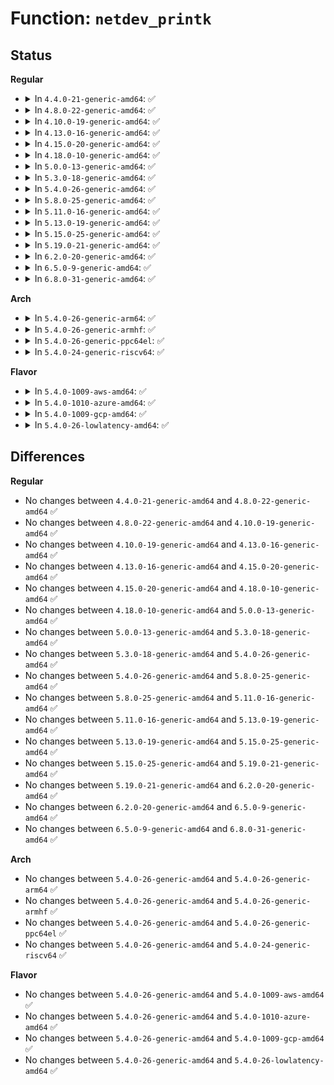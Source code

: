 # Function: <code>netdev_printk</code>

## Status
<b>Regular</b>
<ul>
<li>
<details>
<summary>In <code>4.4.0-21-generic-amd64</code>: ✅</summary>

```c
void netdev_printk(const char * level, const struct net_device * dev, const char * format, void (anon))
```

```json
{
  "name": "netdev_printk",
  "collision_type": "Unique Global",
  "inline_type": "No",
  "funcs": [
    {
      "addr": 18446744071586290752,
      "name": "netdev_printk",
      "external": true,
      "loc": "net/core/dev.c:7582",
      "file": "net/core/dev.c",
      "inline": "seen, unknown",
      "caller_inline": [],
      "caller_func": [
        "drivers/net/ppp/ppp_generic.c:ppp_receive_nonmp_frame",
        "drivers/net/ppp/ppp_generic.c:ppp_receive_nonmp_frame",
        "drivers/net/ppp/ppp_generic.c:ppp_receive_frame",
        "drivers/net/ppp/ppp_generic.c:ppp_receive_frame",
        "drivers/net/ppp/ppp_generic.c:ppp_receive_frame",
        "drivers/net/ppp/ppp_generic.c:ppp_receive_frame",
        "drivers/net/ppp/ppp_generic.c:ppp_receive_frame",
        "drivers/net/ppp/ppp_generic.c:ppp_xmit_process"
      ]
    }
  ],
  "symbols": [
    {
      "addr": 18446744071586290752,
      "name": "netdev_printk",
      "section": ".text",
      "bind": "STB_GLOBAL",
      "size": 116
    }
  ]
}
```
</details>
</li>
<li>
<details>
<summary>In <code>4.8.0-22-generic-amd64</code>: ✅</summary>

```c
void netdev_printk(const char * level, const struct net_device * dev, const char * format, void (anon))
```

```json
{
  "name": "netdev_printk",
  "collision_type": "Unique Global",
  "inline_type": "No",
  "funcs": [
    {
      "addr": 18446744071586717984,
      "name": "netdev_printk",
      "external": true,
      "loc": "net/core/dev.c:8100",
      "file": "net/core/dev.c",
      "inline": "seen, unknown",
      "caller_inline": [],
      "caller_func": [
        "drivers/net/ppp/ppp_generic.c:ppp_receive_nonmp_frame",
        "drivers/net/ppp/ppp_generic.c:ppp_receive_nonmp_frame",
        "drivers/net/ppp/ppp_generic.c:ppp_receive_frame",
        "drivers/net/ppp/ppp_generic.c:ppp_receive_frame",
        "drivers/net/ppp/ppp_generic.c:ppp_receive_frame",
        "drivers/net/ppp/ppp_generic.c:ppp_receive_frame",
        "drivers/net/ppp/ppp_generic.c:ppp_receive_frame",
        "drivers/net/ppp/ppp_generic.c:ppp_xmit_process"
      ]
    }
  ],
  "symbols": [
    {
      "addr": 18446744071586717984,
      "name": "netdev_printk",
      "section": ".text",
      "bind": "STB_GLOBAL",
      "size": 116
    }
  ]
}
```
</details>
</li>
<li>
<details>
<summary>In <code>4.10.0-19-generic-amd64</code>: ✅</summary>

```c
void netdev_printk(const char * level, const struct net_device * dev, const char * format, void (anon))
```

```json
{
  "name": "netdev_printk",
  "collision_type": "Unique Global",
  "inline_type": "No",
  "funcs": [
    {
      "addr": 18446744071586904592,
      "name": "netdev_printk",
      "external": true,
      "loc": "net/core/dev.c:8265",
      "file": "net/core/dev.c",
      "inline": "seen, unknown",
      "caller_inline": [],
      "caller_func": [
        "drivers/net/ppp/ppp_generic.c:ppp_receive_nonmp_frame",
        "drivers/net/ppp/ppp_generic.c:ppp_receive_nonmp_frame",
        "drivers/net/ppp/ppp_generic.c:ppp_receive_frame",
        "drivers/net/ppp/ppp_generic.c:ppp_receive_frame",
        "drivers/net/ppp/ppp_generic.c:ppp_receive_frame",
        "drivers/net/ppp/ppp_generic.c:ppp_receive_frame",
        "drivers/net/ppp/ppp_generic.c:ppp_receive_frame",
        "drivers/net/ppp/ppp_generic.c:__ppp_xmit_process"
      ]
    }
  ],
  "symbols": [
    {
      "addr": 18446744071586904592,
      "name": "netdev_printk",
      "section": ".text",
      "bind": "STB_GLOBAL",
      "size": 116
    }
  ]
}
```
</details>
</li>
<li>
<details>
<summary>In <code>4.13.0-16-generic-amd64</code>: ✅</summary>

```c
void netdev_printk(const char * level, const struct net_device * dev, const char * format, void (anon))
```

```json
{
  "name": "netdev_printk",
  "collision_type": "Unique Global",
  "inline_type": "No",
  "funcs": [
    {
      "addr": 18446744071587029696,
      "name": "netdev_printk",
      "external": true,
      "loc": "net/core/dev.c:8466",
      "file": "net/core/dev.c",
      "inline": "seen, unknown",
      "caller_inline": [],
      "caller_func": [
        "drivers/net/ppp/ppp_generic.c:ppp_receive_nonmp_frame",
        "drivers/net/ppp/ppp_generic.c:ppp_receive_nonmp_frame",
        "drivers/net/ppp/ppp_generic.c:ppp_receive_frame",
        "drivers/net/ppp/ppp_generic.c:ppp_receive_frame",
        "drivers/net/ppp/ppp_generic.c:ppp_receive_frame",
        "drivers/net/ppp/ppp_generic.c:ppp_receive_frame",
        "drivers/net/ppp/ppp_generic.c:ppp_receive_frame",
        "drivers/net/ppp/ppp_generic.c:__ppp_xmit_process"
      ]
    }
  ],
  "symbols": [
    {
      "addr": 18446744071587029696,
      "name": "netdev_printk",
      "section": ".text",
      "bind": "STB_GLOBAL",
      "size": 114
    }
  ]
}
```
</details>
</li>
<li>
<details>
<summary>In <code>4.15.0-20-generic-amd64</code>: ✅</summary>

```c
void netdev_printk(const char * level, const struct net_device * dev, const char * format, void (anon))
```

```json
{
  "name": "netdev_printk",
  "collision_type": "Unique Global",
  "inline_type": "No",
  "funcs": [
    {
      "addr": 18446744071587527488,
      "name": "netdev_printk",
      "external": true,
      "loc": "net/core/dev.c:8649",
      "file": "net/core/dev.c",
      "inline": "seen, unknown",
      "caller_inline": [],
      "caller_func": [
        "drivers/net/ppp/ppp_generic.c:ppp_receive_nonmp_frame",
        "drivers/net/ppp/ppp_generic.c:ppp_receive_nonmp_frame",
        "drivers/net/ppp/ppp_generic.c:ppp_receive_frame",
        "drivers/net/ppp/ppp_generic.c:ppp_receive_frame",
        "drivers/net/ppp/ppp_generic.c:ppp_receive_frame",
        "drivers/net/ppp/ppp_generic.c:ppp_receive_frame",
        "drivers/net/ppp/ppp_generic.c:ppp_receive_frame",
        "drivers/net/ppp/ppp_generic.c:__ppp_xmit_process",
        "net/ncsi/ncsi-manage.c:ncsi_stop_dev",
        "net/ncsi/ncsi-manage.c:ncsi_kick_channels",
        "net/ncsi/ncsi-manage.c:ncsi_kick_channels",
        "net/ncsi/ncsi-manage.c:ncsi_process_next_channel",
        "net/ncsi/ncsi-manage.c:ncsi_choose_active_channel",
        "net/ncsi/ncsi-manage.c:ncsi_configure_channel",
        "net/ncsi/ncsi-manage.c:ncsi_configure_channel",
        "net/ncsi/ncsi-manage.c:ncsi_configure_channel",
        "net/ncsi/ncsi-manage.c:ncsi_configure_channel",
        "net/ncsi/ncsi-manage.c:ncsi_configure_channel",
        "net/ncsi/ncsi-manage.c:ncsi_configure_channel",
        "net/ncsi/ncsi-manage.c:ncsi_configure_channel"
      ]
    }
  ],
  "symbols": [
    {
      "addr": 18446744071587527488,
      "name": "netdev_printk",
      "section": ".text",
      "bind": "STB_GLOBAL",
      "size": 114
    }
  ]
}
```
</details>
</li>
<li>
<details>
<summary>In <code>4.18.0-10-generic-amd64</code>: ✅</summary>

```c
void netdev_printk(const char * level, const struct net_device * dev, const char * format, void (anon))
```

```json
{
  "name": "netdev_printk",
  "collision_type": "Unique Global",
  "inline_type": "No",
  "funcs": [
    {
      "addr": 18446744071587825936,
      "name": "netdev_printk",
      "external": true,
      "loc": "net/core/dev.c:8900",
      "file": "net/core/dev.c",
      "inline": "seen, unknown",
      "caller_inline": [],
      "caller_func": [
        "drivers/net/ppp/ppp_generic.c:ppp_receive_nonmp_frame",
        "drivers/net/ppp/ppp_generic.c:ppp_receive_nonmp_frame",
        "drivers/net/ppp/ppp_generic.c:ppp_receive_frame",
        "drivers/net/ppp/ppp_generic.c:ppp_receive_frame",
        "drivers/net/ppp/ppp_generic.c:ppp_receive_frame",
        "drivers/net/ppp/ppp_generic.c:ppp_receive_frame",
        "drivers/net/ppp/ppp_generic.c:ppp_receive_frame",
        "drivers/net/ppp/ppp_generic.c:__ppp_xmit_process"
      ]
    }
  ],
  "symbols": [
    {
      "addr": 18446744071587825936,
      "name": "netdev_printk",
      "section": ".text",
      "bind": "STB_GLOBAL",
      "size": 116
    }
  ]
}
```
</details>
</li>
<li>
<details>
<summary>In <code>5.0.0-13-generic-amd64</code>: ✅</summary>

```c
void netdev_printk(const char * level, const struct net_device * dev, const char * format, void (anon))
```

```json
{
  "name": "netdev_printk",
  "collision_type": "Unique Global",
  "inline_type": "No",
  "funcs": [
    {
      "addr": 18446744071587961888,
      "name": "netdev_printk",
      "external": true,
      "loc": "net/core/dev.c:9533",
      "file": "net/core/dev.c",
      "inline": "seen, unknown",
      "caller_inline": [],
      "caller_func": [
        "drivers/net/ppp/ppp_generic.c:ppp_receive_nonmp_frame",
        "drivers/net/ppp/ppp_generic.c:ppp_receive_nonmp_frame",
        "drivers/net/ppp/ppp_generic.c:ppp_receive_frame",
        "drivers/net/ppp/ppp_generic.c:ppp_receive_frame",
        "drivers/net/ppp/ppp_generic.c:ppp_receive_frame",
        "drivers/net/ppp/ppp_generic.c:ppp_receive_frame",
        "drivers/net/ppp/ppp_generic.c:ppp_receive_frame",
        "drivers/net/ppp/ppp_generic.c:__ppp_xmit_process",
        "net/core/dev.c:netif_napi_add"
      ]
    }
  ],
  "symbols": [
    {
      "addr": 18446744071587961888,
      "name": "netdev_printk",
      "section": ".text",
      "bind": "STB_GLOBAL",
      "size": 116
    }
  ]
}
```
</details>
</li>
<li>
<details>
<summary>In <code>5.3.0-18-generic-amd64</code>: ✅</summary>

```c
void netdev_printk(const char * level, const struct net_device * dev, const char * format, void (anon))
```

```json
{
  "name": "netdev_printk",
  "collision_type": "Unique Global",
  "inline_type": "No",
  "funcs": [
    {
      "addr": 18446744071588310465,
      "name": "netdev_printk",
      "external": true,
      "loc": "net/core/dev.c:9638",
      "file": "net/core/dev.c",
      "inline": "seen, unknown",
      "caller_inline": [],
      "caller_func": [
        "drivers/net/ppp/ppp_generic.c:ppp_mp_reconstruct",
        "drivers/net/ppp/ppp_generic.c:ppp_mp_reconstruct",
        "drivers/net/ppp/ppp_generic.c:ppp_mp_reconstruct",
        "drivers/net/ppp/ppp_generic.c:ppp_mp_reconstruct",
        "drivers/net/ppp/ppp_generic.c:ppp_mp_reconstruct",
        "drivers/net/ppp/ppp_generic.c:ppp_receive_nonmp_frame",
        "drivers/net/ppp/ppp_generic.c:ppp_receive_nonmp_frame",
        "drivers/net/ppp/ppp_generic.c:ppp_send_frame",
        "net/core/dev.c:netif_napi_add"
      ]
    }
  ],
  "symbols": [
    {
      "addr": 18446744071588310465,
      "name": "netdev_printk",
      "section": ".text",
      "bind": "STB_GLOBAL",
      "size": 116
    }
  ]
}
```
</details>
</li>
<li>
<details>
<summary>In <code>5.4.0-26-generic-amd64</code>: ✅</summary>

```c
void netdev_printk(const char * level, const struct net_device * dev, const char * format, void (anon))
```

```json
{
  "name": "netdev_printk",
  "collision_type": "Unique Global",
  "inline_type": "No",
  "funcs": [
    {
      "addr": 18446744071588517030,
      "name": "netdev_printk",
      "external": true,
      "loc": "net/core/dev.c:9989",
      "file": "net/core/dev.c",
      "inline": "seen, unknown",
      "caller_inline": [],
      "caller_func": [
        "drivers/net/ppp/ppp_generic.c:ppp_mp_reconstruct",
        "drivers/net/ppp/ppp_generic.c:ppp_mp_reconstruct",
        "drivers/net/ppp/ppp_generic.c:ppp_mp_reconstruct",
        "drivers/net/ppp/ppp_generic.c:ppp_mp_reconstruct",
        "drivers/net/ppp/ppp_generic.c:ppp_mp_reconstruct",
        "drivers/net/ppp/ppp_generic.c:ppp_receive_nonmp_frame",
        "drivers/net/ppp/ppp_generic.c:ppp_receive_nonmp_frame",
        "drivers/net/ppp/ppp_generic.c:ppp_send_frame",
        "net/core/dev.c:netif_napi_add"
      ]
    }
  ],
  "symbols": [
    {
      "addr": 18446744071588517030,
      "name": "netdev_printk",
      "section": ".text",
      "bind": "STB_GLOBAL",
      "size": 116
    }
  ]
}
```
</details>
</li>
<li>
<details>
<summary>In <code>5.8.0-25-generic-amd64</code>: ✅</summary>

```c
void netdev_printk(const char * level, const struct net_device * dev, const char * format, void (anon))
```

```json
{
  "name": "netdev_printk",
  "collision_type": "Unique Global",
  "inline_type": "No",
  "funcs": [
    {
      "addr": 18446744071589390753,
      "name": "netdev_printk",
      "external": true,
      "loc": "net/core/dev.c:10449",
      "file": "net/core/dev.c",
      "inline": "seen, unknown",
      "caller_inline": [],
      "caller_func": [
        "drivers/net/ppp/ppp_generic.c:ppp_mp_reconstruct",
        "drivers/net/ppp/ppp_generic.c:ppp_mp_reconstruct",
        "drivers/net/ppp/ppp_generic.c:ppp_mp_reconstruct",
        "drivers/net/ppp/ppp_generic.c:ppp_mp_reconstruct",
        "drivers/net/ppp/ppp_generic.c:ppp_mp_reconstruct",
        "drivers/net/ppp/ppp_generic.c:ppp_receive_nonmp_frame",
        "drivers/net/ppp/ppp_generic.c:ppp_receive_nonmp_frame",
        "drivers/net/ppp/ppp_generic.c:ppp_send_frame",
        "net/core/dev.c:netif_napi_add"
      ]
    }
  ],
  "symbols": [
    {
      "addr": 18446744071589390753,
      "name": "netdev_printk",
      "section": ".text",
      "bind": "STB_GLOBAL",
      "size": 116
    }
  ]
}
```
</details>
</li>
<li>
<details>
<summary>In <code>5.11.0-16-generic-amd64</code>: ✅</summary>

```c
void netdev_printk(const char * level, const struct net_device * dev, const char * format, void (anon))
```

```json
{
  "name": "netdev_printk",
  "collision_type": "Unique Global",
  "inline_type": "No",
  "funcs": [
    {
      "addr": 18446744071591627925,
      "name": "netdev_printk",
      "external": true,
      "loc": "net/core/dev.c:11158",
      "file": "net/core/dev.c",
      "inline": "seen, unknown",
      "caller_inline": [],
      "caller_func": [
        "drivers/net/ppp/ppp_generic.c:ppp_mp_reconstruct",
        "drivers/net/ppp/ppp_generic.c:ppp_mp_reconstruct",
        "drivers/net/ppp/ppp_generic.c:ppp_mp_reconstruct",
        "drivers/net/ppp/ppp_generic.c:ppp_mp_reconstruct",
        "drivers/net/ppp/ppp_generic.c:ppp_mp_reconstruct",
        "drivers/net/ppp/ppp_generic.c:ppp_receive_nonmp_frame",
        "drivers/net/ppp/ppp_generic.c:ppp_receive_nonmp_frame",
        "drivers/net/ppp/ppp_generic.c:ppp_send_frame",
        "net/core/dev.c:netif_napi_add"
      ]
    }
  ],
  "symbols": [
    {
      "addr": 18446744071591627925,
      "name": "netdev_printk",
      "section": ".text",
      "bind": "STB_GLOBAL",
      "size": 116
    }
  ]
}
```
</details>
</li>
<li>
<details>
<summary>In <code>5.13.0-19-generic-amd64</code>: ✅</summary>

```c
void netdev_printk(const char * level, const struct net_device * dev, const char * format, void (anon))
```

```json
{
  "name": "netdev_printk",
  "collision_type": "Unique Global",
  "inline_type": "No",
  "funcs": [
    {
      "addr": 18446744071591571355,
      "name": "netdev_printk",
      "external": true,
      "loc": "net/core/dev.c:11436",
      "file": "net/core/dev.c",
      "inline": "seen, unknown",
      "caller_inline": [],
      "caller_func": [
        "drivers/net/ppp/ppp_generic.c:ppp_mp_reconstruct",
        "drivers/net/ppp/ppp_generic.c:ppp_mp_reconstruct",
        "drivers/net/ppp/ppp_generic.c:ppp_mp_reconstruct",
        "drivers/net/ppp/ppp_generic.c:ppp_mp_reconstruct",
        "drivers/net/ppp/ppp_generic.c:ppp_mp_reconstruct",
        "drivers/net/ppp/ppp_generic.c:ppp_receive_nonmp_frame",
        "drivers/net/ppp/ppp_generic.c:ppp_receive_nonmp_frame",
        "drivers/net/ppp/ppp_generic.c:ppp_send_frame",
        "net/core/dev.c:netif_napi_add"
      ]
    }
  ],
  "symbols": [
    {
      "addr": 18446744071591571355,
      "name": "netdev_printk",
      "section": ".text",
      "bind": "STB_GLOBAL",
      "size": 116
    }
  ]
}
```
</details>
</li>
<li>
<details>
<summary>In <code>5.15.0-25-generic-amd64</code>: ✅</summary>

```c
void netdev_printk(const char * level, const struct net_device * dev, const char * format, void (anon))
```

```json
{
  "name": "netdev_printk",
  "collision_type": "Unique Global",
  "inline_type": "No",
  "funcs": [
    {
      "addr": 18446744071592696416,
      "name": "netdev_printk",
      "external": true,
      "loc": "net/core/dev.c:11443",
      "file": "net/core/dev.c",
      "inline": "seen, unknown",
      "caller_inline": [],
      "caller_func": [
        "drivers/net/ppp/ppp_generic.c:ppp_mp_reconstruct",
        "drivers/net/ppp/ppp_generic.c:ppp_mp_reconstruct",
        "drivers/net/ppp/ppp_generic.c:ppp_mp_reconstruct",
        "drivers/net/ppp/ppp_generic.c:ppp_mp_reconstruct",
        "drivers/net/ppp/ppp_generic.c:ppp_mp_reconstruct",
        "drivers/net/ppp/ppp_generic.c:ppp_receive_nonmp_frame",
        "drivers/net/ppp/ppp_generic.c:ppp_receive_nonmp_frame",
        "drivers/net/ppp/ppp_generic.c:ppp_send_frame",
        "net/core/dev.c:netif_napi_add"
      ]
    }
  ],
  "symbols": [
    {
      "addr": 18446744071592696416,
      "name": "netdev_printk",
      "section": ".text",
      "bind": "STB_GLOBAL",
      "size": 116
    }
  ]
}
```
</details>
</li>
<li>
<details>
<summary>In <code>5.19.0-21-generic-amd64</code>: ✅</summary>

```c
void netdev_printk(const char * level, const struct net_device * dev, const char * format, void (anon))
```

```json
{
  "name": "netdev_printk",
  "collision_type": "Unique Global",
  "inline_type": "No",
  "funcs": [
    {
      "addr": 18446744071594582166,
      "name": "netdev_printk",
      "external": true,
      "loc": "net/core/dev.c:11225",
      "file": "net/core/dev.c",
      "inline": "seen, unknown",
      "caller_inline": [],
      "caller_func": [
        "drivers/net/ppp/ppp_generic.c:ppp_mp_reconstruct",
        "drivers/net/ppp/ppp_generic.c:ppp_mp_reconstruct",
        "drivers/net/ppp/ppp_generic.c:ppp_mp_reconstruct",
        "drivers/net/ppp/ppp_generic.c:ppp_mp_reconstruct",
        "drivers/net/ppp/ppp_generic.c:ppp_mp_reconstruct",
        "drivers/net/ppp/ppp_generic.c:ppp_receive_nonmp_frame",
        "drivers/net/ppp/ppp_generic.c:ppp_receive_nonmp_frame",
        "drivers/net/ppp/ppp_generic.c:ppp_send_frame",
        "net/core/dev.c:__napi_poll",
        "net/core/dev.c:netif_napi_add_weight"
      ]
    }
  ],
  "symbols": [
    {
      "addr": 18446744071594582166,
      "name": "netdev_printk",
      "section": ".text",
      "bind": "STB_GLOBAL",
      "size": 161
    }
  ]
}
```
</details>
</li>
<li>
<details>
<summary>In <code>6.2.0-20-generic-amd64</code>: ✅</summary>

```c
void netdev_printk(const char * level, const struct net_device * dev, const char * format, void (anon))
```

```json
{
  "name": "netdev_printk",
  "collision_type": "Unique Global",
  "inline_type": "No",
  "funcs": [
    {
      "addr": 18446744071593277184,
      "name": "netdev_printk",
      "external": true,
      "loc": "net/core/dev.c:11229",
      "file": "net/core/dev.c",
      "inline": "seen, unknown",
      "caller_inline": [],
      "caller_func": [
        "drivers/net/ppp/ppp_generic.c:ppp_mp_reconstruct",
        "drivers/net/ppp/ppp_generic.c:ppp_mp_reconstruct",
        "drivers/net/ppp/ppp_generic.c:ppp_mp_reconstruct",
        "drivers/net/ppp/ppp_generic.c:ppp_mp_reconstruct",
        "drivers/net/ppp/ppp_generic.c:ppp_mp_reconstruct",
        "drivers/net/ppp/ppp_generic.c:ppp_receive_nonmp_frame",
        "drivers/net/ppp/ppp_generic.c:ppp_receive_nonmp_frame",
        "drivers/net/ppp/ppp_generic.c:ppp_send_frame",
        "net/core/dev.c:__napi_poll",
        "net/core/dev.c:netif_napi_add_weight"
      ]
    }
  ],
  "symbols": [
    {
      "addr": 18446744071593277184,
      "name": "netdev_printk",
      "section": ".text",
      "bind": "STB_GLOBAL",
      "size": 145
    }
  ]
}
```
</details>
</li>
<li>
<details>
<summary>In <code>6.5.0-9-generic-amd64</code>: ✅</summary>

```c
void netdev_printk(const char * level, const struct net_device * dev, const char * format, void (anon))
```

```json
{
  "name": "netdev_printk",
  "collision_type": "Unique Global",
  "inline_type": "No",
  "funcs": [
    {
      "addr": 18446744071593733024,
      "name": "netdev_printk",
      "external": true,
      "loc": "net/core/dev.c:11246",
      "file": "net/core/dev.c",
      "inline": "seen, unknown",
      "caller_inline": [],
      "caller_func": [
        "drivers/net/virtio_net.c:virtnet_xdp_set",
        "drivers/net/ppp/ppp_generic.c:ppp_mp_reconstruct",
        "drivers/net/ppp/ppp_generic.c:ppp_mp_reconstruct",
        "drivers/net/ppp/ppp_generic.c:ppp_mp_reconstruct",
        "drivers/net/ppp/ppp_generic.c:ppp_mp_reconstruct",
        "drivers/net/ppp/ppp_generic.c:ppp_mp_reconstruct",
        "drivers/net/ppp/ppp_generic.c:ppp_receive_nonmp_frame",
        "drivers/net/ppp/ppp_generic.c:ppp_receive_nonmp_frame",
        "drivers/net/ppp/ppp_generic.c:ppp_send_frame",
        "net/core/dev.c:__napi_poll",
        "net/core/dev.c:netif_napi_add_weight"
      ]
    }
  ],
  "symbols": [
    {
      "addr": 18446744071593733024,
      "name": "netdev_printk",
      "section": ".text",
      "bind": "STB_GLOBAL",
      "size": 145
    }
  ]
}
```
</details>
</li>
<li>
<details>
<summary>In <code>6.8.0-31-generic-amd64</code>: ✅</summary>

```c
void netdev_printk(const char * level, const struct net_device * dev, const char * format, void (anon))
```

```json
{
  "name": "netdev_printk",
  "collision_type": "Unique Global",
  "inline_type": "No",
  "funcs": [
    {
      "addr": 18446744071594512336,
      "name": "netdev_printk",
      "external": true,
      "loc": "net/core/dev.c:11474",
      "file": "net/core/dev.c",
      "inline": "seen, unknown",
      "caller_inline": [],
      "caller_func": [
        "drivers/net/virtio_net.c:virtnet_xdp_set",
        "drivers/net/ppp/ppp_generic.c:ppp_mp_reconstruct",
        "drivers/net/ppp/ppp_generic.c:ppp_mp_reconstruct",
        "drivers/net/ppp/ppp_generic.c:ppp_mp_reconstruct",
        "drivers/net/ppp/ppp_generic.c:ppp_mp_reconstruct",
        "drivers/net/ppp/ppp_generic.c:ppp_mp_reconstruct",
        "drivers/net/ppp/ppp_generic.c:ppp_receive_nonmp_frame",
        "drivers/net/ppp/ppp_generic.c:ppp_receive_nonmp_frame",
        "drivers/net/ppp/ppp_generic.c:ppp_send_frame",
        "net/core/dev.c:__napi_poll",
        "net/core/dev.c:netif_napi_add_weight"
      ]
    }
  ],
  "symbols": [
    {
      "addr": 18446744071594512336,
      "name": "netdev_printk",
      "section": ".text",
      "bind": "STB_GLOBAL",
      "size": 145
    }
  ]
}
```
</details>
</li>
</ul>
<b>Arch</b>
<ul>
<li>
<details>
<summary>In <code>5.4.0-26-generic-arm64</code>: ✅</summary>

```c
void netdev_printk(const char * level, const struct net_device * dev, const char * format, void (anon))
```

```json
{
  "name": "netdev_printk",
  "collision_type": "Unique Global",
  "inline_type": "No",
  "funcs": [
    {
      "addr": 18446603336502052144,
      "name": "netdev_printk",
      "external": true,
      "loc": "net/core/dev.c:9989",
      "file": "net/core/dev.c",
      "inline": "seen, unknown",
      "caller_inline": [],
      "caller_func": [
        "drivers/net/ppp/ppp_generic.c:ppp_mp_reconstruct",
        "drivers/net/ppp/ppp_generic.c:ppp_mp_reconstruct",
        "drivers/net/ppp/ppp_generic.c:ppp_mp_reconstruct",
        "drivers/net/ppp/ppp_generic.c:ppp_mp_reconstruct",
        "drivers/net/ppp/ppp_generic.c:ppp_mp_reconstruct",
        "drivers/net/ppp/ppp_generic.c:ppp_receive_nonmp_frame",
        "drivers/net/ppp/ppp_generic.c:ppp_receive_nonmp_frame",
        "drivers/net/ppp/ppp_generic.c:ppp_send_frame",
        "net/core/dev.c:netif_napi_add"
      ]
    }
  ],
  "symbols": [
    {
      "addr": 18446603336502052144,
      "name": "netdev_printk",
      "section": ".text",
      "bind": "STB_GLOBAL",
      "size": 148
    }
  ]
}
```
</details>
</li>
<li>
<details>
<summary>In <code>5.4.0-26-generic-armhf</code>: ✅</summary>

```c
void netdev_printk(const char * level, const struct net_device * dev, const char * format, void (anon))
```

```json
{
  "name": "netdev_printk",
  "collision_type": "Unique Global",
  "inline_type": "No",
  "funcs": [
    {
      "addr": 3234803312,
      "name": "netdev_printk",
      "external": true,
      "loc": "net/core/dev.c:9989",
      "file": "net/core/dev.c",
      "inline": "seen, unknown",
      "caller_inline": [],
      "caller_func": [
        "drivers/net/ppp/ppp_generic.c:ppp_mp_reconstruct",
        "drivers/net/ppp/ppp_generic.c:ppp_mp_reconstruct",
        "drivers/net/ppp/ppp_generic.c:ppp_mp_reconstruct",
        "drivers/net/ppp/ppp_generic.c:ppp_mp_reconstruct",
        "drivers/net/ppp/ppp_generic.c:ppp_mp_reconstruct",
        "drivers/net/ppp/ppp_generic.c:ppp_receive_nonmp_frame",
        "drivers/net/ppp/ppp_generic.c:ppp_receive_nonmp_frame",
        "drivers/net/ppp/ppp_generic.c:ppp_send_frame",
        "net/core/dev.c:netif_napi_add"
      ]
    }
  ],
  "symbols": [
    {
      "addr": 3234803312,
      "name": "netdev_printk",
      "section": ".text",
      "bind": "STB_GLOBAL",
      "size": 116
    }
  ]
}
```
</details>
</li>
<li>
<details>
<summary>In <code>5.4.0-26-generic-ppc64el</code>: ✅</summary>

```c
void netdev_printk(const char * level, const struct net_device * dev, const char * format, void (anon))
```

```json
{
  "name": "netdev_printk",
  "collision_type": "Unique Global",
  "inline_type": "No",
  "funcs": [
    {
      "addr": 13835058055295500144,
      "name": "netdev_printk",
      "external": true,
      "loc": "net/core/dev.c:9989",
      "file": "net/core/dev.c",
      "inline": "seen, unknown",
      "caller_inline": [],
      "caller_func": [
        "drivers/net/ppp/ppp_generic.c:ppp_mp_reconstruct",
        "drivers/net/ppp/ppp_generic.c:ppp_mp_reconstruct",
        "drivers/net/ppp/ppp_generic.c:ppp_mp_reconstruct",
        "drivers/net/ppp/ppp_generic.c:ppp_mp_reconstruct",
        "drivers/net/ppp/ppp_generic.c:ppp_mp_reconstruct",
        "drivers/net/ppp/ppp_generic.c:ppp_receive_nonmp_frame",
        "drivers/net/ppp/ppp_generic.c:ppp_receive_nonmp_frame",
        "drivers/net/ppp/ppp_generic.c:ppp_send_frame",
        "net/core/dev.c:netif_napi_add"
      ]
    }
  ],
  "symbols": [
    {
      "addr": 13835058055295500144,
      "name": "netdev_printk",
      "section": ".text",
      "bind": "STB_GLOBAL",
      "size": 136
    }
  ]
}
```
</details>
</li>
<li>
<details>
<summary>In <code>5.4.0-24-generic-riscv64</code>: ✅</summary>

```c
void netdev_printk(const char * level, const struct net_device * dev, const char * format, void (anon))
```

```json
{
  "name": "netdev_printk",
  "collision_type": "Unique Global",
  "inline_type": "No",
  "funcs": [
    {
      "addr": 18446743936278336242,
      "name": "netdev_printk",
      "external": true,
      "loc": "net/core/dev.c:9989",
      "file": "net/core/dev.c",
      "inline": "seen, unknown",
      "caller_inline": [],
      "caller_func": [
        "drivers/net/ppp/ppp_generic.c:ppp_mp_reconstruct",
        "drivers/net/ppp/ppp_generic.c:ppp_mp_reconstruct",
        "drivers/net/ppp/ppp_generic.c:ppp_mp_reconstruct",
        "drivers/net/ppp/ppp_generic.c:ppp_mp_reconstruct",
        "drivers/net/ppp/ppp_generic.c:ppp_mp_reconstruct",
        "drivers/net/ppp/ppp_generic.c:ppp_receive_nonmp_frame",
        "drivers/net/ppp/ppp_generic.c:ppp_receive_nonmp_frame",
        "drivers/net/ppp/ppp_generic.c:ppp_send_frame",
        "net/core/dev.c:netif_napi_add"
      ]
    }
  ],
  "symbols": [
    {
      "addr": 18446743936278336242,
      "name": "netdev_printk",
      "section": ".text",
      "bind": "STB_GLOBAL",
      "size": 94
    }
  ]
}
```
</details>
</li>
</ul>
<b>Flavor</b>
<ul>
<li>
<details>
<summary>In <code>5.4.0-1009-aws-amd64</code>: ✅</summary>

```c
void netdev_printk(const char * level, const struct net_device * dev, const char * format, void (anon))
```

```json
{
  "name": "netdev_printk",
  "collision_type": "Unique Global",
  "inline_type": "No",
  "funcs": [
    {
      "addr": 18446744071588123766,
      "name": "netdev_printk",
      "external": true,
      "loc": "net/core/dev.c:9989",
      "file": "net/core/dev.c",
      "inline": "seen, unknown",
      "caller_inline": [],
      "caller_func": [
        "drivers/net/ppp/ppp_generic.c:ppp_mp_reconstruct",
        "drivers/net/ppp/ppp_generic.c:ppp_mp_reconstruct",
        "drivers/net/ppp/ppp_generic.c:ppp_mp_reconstruct",
        "drivers/net/ppp/ppp_generic.c:ppp_mp_reconstruct",
        "drivers/net/ppp/ppp_generic.c:ppp_mp_reconstruct",
        "drivers/net/ppp/ppp_generic.c:ppp_receive_nonmp_frame",
        "drivers/net/ppp/ppp_generic.c:ppp_receive_nonmp_frame",
        "drivers/net/ppp/ppp_generic.c:ppp_send_frame",
        "net/core/dev.c:netif_napi_add"
      ]
    }
  ],
  "symbols": [
    {
      "addr": 18446744071588123766,
      "name": "netdev_printk",
      "section": ".text",
      "bind": "STB_GLOBAL",
      "size": 116
    }
  ]
}
```
</details>
</li>
<li>
<details>
<summary>In <code>5.4.0-1010-azure-amd64</code>: ✅</summary>

```c
void netdev_printk(const char * level, const struct net_device * dev, const char * format, void (anon))
```

```json
{
  "name": "netdev_printk",
  "collision_type": "Unique Global",
  "inline_type": "No",
  "funcs": [
    {
      "addr": 18446744071587836598,
      "name": "netdev_printk",
      "external": true,
      "loc": "net/core/dev.c:9989",
      "file": "net/core/dev.c",
      "inline": "seen, unknown",
      "caller_inline": [],
      "caller_func": [
        "drivers/net/ppp/ppp_generic.c:ppp_mp_reconstruct",
        "drivers/net/ppp/ppp_generic.c:ppp_mp_reconstruct",
        "drivers/net/ppp/ppp_generic.c:ppp_mp_reconstruct",
        "drivers/net/ppp/ppp_generic.c:ppp_mp_reconstruct",
        "drivers/net/ppp/ppp_generic.c:ppp_mp_reconstruct",
        "drivers/net/ppp/ppp_generic.c:ppp_receive_nonmp_frame",
        "drivers/net/ppp/ppp_generic.c:ppp_receive_nonmp_frame",
        "drivers/net/ppp/ppp_generic.c:ppp_send_frame",
        "net/core/dev.c:netif_napi_add"
      ]
    }
  ],
  "symbols": [
    {
      "addr": 18446744071587836598,
      "name": "netdev_printk",
      "section": ".text",
      "bind": "STB_GLOBAL",
      "size": 116
    }
  ]
}
```
</details>
</li>
<li>
<details>
<summary>In <code>5.4.0-1009-gcp-amd64</code>: ✅</summary>

```c
void netdev_printk(const char * level, const struct net_device * dev, const char * format, void (anon))
```

```json
{
  "name": "netdev_printk",
  "collision_type": "Unique Global",
  "inline_type": "No",
  "funcs": [
    {
      "addr": 18446744071588455590,
      "name": "netdev_printk",
      "external": true,
      "loc": "net/core/dev.c:9989",
      "file": "net/core/dev.c",
      "inline": "seen, unknown",
      "caller_inline": [],
      "caller_func": [
        "drivers/net/ppp/ppp_generic.c:ppp_mp_reconstruct",
        "drivers/net/ppp/ppp_generic.c:ppp_mp_reconstruct",
        "drivers/net/ppp/ppp_generic.c:ppp_mp_reconstruct",
        "drivers/net/ppp/ppp_generic.c:ppp_mp_reconstruct",
        "drivers/net/ppp/ppp_generic.c:ppp_mp_reconstruct",
        "drivers/net/ppp/ppp_generic.c:ppp_receive_nonmp_frame",
        "drivers/net/ppp/ppp_generic.c:ppp_receive_nonmp_frame",
        "drivers/net/ppp/ppp_generic.c:ppp_send_frame",
        "net/core/dev.c:netif_napi_add"
      ]
    }
  ],
  "symbols": [
    {
      "addr": 18446744071588455590,
      "name": "netdev_printk",
      "section": ".text",
      "bind": "STB_GLOBAL",
      "size": 116
    }
  ]
}
```
</details>
</li>
<li>
<details>
<summary>In <code>5.4.0-26-lowlatency-amd64</code>: ✅</summary>

```c
void netdev_printk(const char * level, const struct net_device * dev, const char * format, void (anon))
```

```json
{
  "name": "netdev_printk",
  "collision_type": "Unique Global",
  "inline_type": "No",
  "funcs": [
    {
      "addr": 18446744071588592542,
      "name": "netdev_printk",
      "external": true,
      "loc": "net/core/dev.c:9989",
      "file": "net/core/dev.c",
      "inline": "seen, unknown",
      "caller_inline": [],
      "caller_func": [
        "drivers/net/ppp/ppp_generic.c:ppp_mp_reconstruct",
        "drivers/net/ppp/ppp_generic.c:ppp_mp_reconstruct",
        "drivers/net/ppp/ppp_generic.c:ppp_mp_reconstruct",
        "drivers/net/ppp/ppp_generic.c:ppp_mp_reconstruct",
        "drivers/net/ppp/ppp_generic.c:ppp_mp_reconstruct",
        "drivers/net/ppp/ppp_generic.c:ppp_receive_nonmp_frame",
        "drivers/net/ppp/ppp_generic.c:ppp_receive_nonmp_frame",
        "drivers/net/ppp/ppp_generic.c:ppp_send_frame",
        "net/core/dev.c:netif_napi_add"
      ]
    }
  ],
  "symbols": [
    {
      "addr": 18446744071588592542,
      "name": "netdev_printk",
      "section": ".text",
      "bind": "STB_GLOBAL",
      "size": 116
    }
  ]
}
```
</details>
</li>
</ul>

## Differences
<b>Regular</b>
<ul>
<li>
No changes between <code>4.4.0-21-generic-amd64</code> and <code>4.8.0-22-generic-amd64</code> ✅
</li>
<li>
No changes between <code>4.8.0-22-generic-amd64</code> and <code>4.10.0-19-generic-amd64</code> ✅
</li>
<li>
No changes between <code>4.10.0-19-generic-amd64</code> and <code>4.13.0-16-generic-amd64</code> ✅
</li>
<li>
No changes between <code>4.13.0-16-generic-amd64</code> and <code>4.15.0-20-generic-amd64</code> ✅
</li>
<li>
No changes between <code>4.15.0-20-generic-amd64</code> and <code>4.18.0-10-generic-amd64</code> ✅
</li>
<li>
No changes between <code>4.18.0-10-generic-amd64</code> and <code>5.0.0-13-generic-amd64</code> ✅
</li>
<li>
No changes between <code>5.0.0-13-generic-amd64</code> and <code>5.3.0-18-generic-amd64</code> ✅
</li>
<li>
No changes between <code>5.3.0-18-generic-amd64</code> and <code>5.4.0-26-generic-amd64</code> ✅
</li>
<li>
No changes between <code>5.4.0-26-generic-amd64</code> and <code>5.8.0-25-generic-amd64</code> ✅
</li>
<li>
No changes between <code>5.8.0-25-generic-amd64</code> and <code>5.11.0-16-generic-amd64</code> ✅
</li>
<li>
No changes between <code>5.11.0-16-generic-amd64</code> and <code>5.13.0-19-generic-amd64</code> ✅
</li>
<li>
No changes between <code>5.13.0-19-generic-amd64</code> and <code>5.15.0-25-generic-amd64</code> ✅
</li>
<li>
No changes between <code>5.15.0-25-generic-amd64</code> and <code>5.19.0-21-generic-amd64</code> ✅
</li>
<li>
No changes between <code>5.19.0-21-generic-amd64</code> and <code>6.2.0-20-generic-amd64</code> ✅
</li>
<li>
No changes between <code>6.2.0-20-generic-amd64</code> and <code>6.5.0-9-generic-amd64</code> ✅
</li>
<li>
No changes between <code>6.5.0-9-generic-amd64</code> and <code>6.8.0-31-generic-amd64</code> ✅
</li>
</ul>
<b>Arch</b>
<ul>
<li>
No changes between <code>5.4.0-26-generic-amd64</code> and <code>5.4.0-26-generic-arm64</code> ✅
</li>
<li>
No changes between <code>5.4.0-26-generic-amd64</code> and <code>5.4.0-26-generic-armhf</code> ✅
</li>
<li>
No changes between <code>5.4.0-26-generic-amd64</code> and <code>5.4.0-26-generic-ppc64el</code> ✅
</li>
<li>
No changes between <code>5.4.0-26-generic-amd64</code> and <code>5.4.0-24-generic-riscv64</code> ✅
</li>
</ul>
<b>Flavor</b>
<ul>
<li>
No changes between <code>5.4.0-26-generic-amd64</code> and <code>5.4.0-1009-aws-amd64</code> ✅
</li>
<li>
No changes between <code>5.4.0-26-generic-amd64</code> and <code>5.4.0-1010-azure-amd64</code> ✅
</li>
<li>
No changes between <code>5.4.0-26-generic-amd64</code> and <code>5.4.0-1009-gcp-amd64</code> ✅
</li>
<li>
No changes between <code>5.4.0-26-generic-amd64</code> and <code>5.4.0-26-lowlatency-amd64</code> ✅
</li>
</ul>
